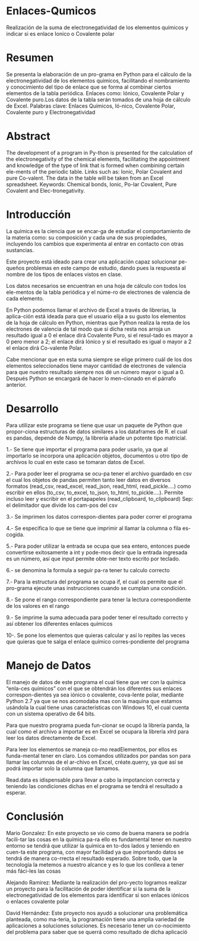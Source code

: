 # Enlaces-Qumicos
Realización de la suma de electronegatividad de los elementos químicos y indicar si es enlace Ionico o Covalente polar 
# Resumen                                                                       
Se presenta la elaboración de un pro-grama en Python para el cálculo de  la electronegatividad de los elementos químicos, facilitando el nombramiento y conocimiento del tipo de enlace que se forma al combinar ciertos elementos de la tabla periódica. Enlaces como: Iónico, Covalente Polar y Covalente puro.Los datos de la tabla serán tomados de una hoja de cálculo de Excel.  Palabras clave: Enlaces Químicos, Ió-nico, Covalente Polar, Covalente puro y Electronegatividad
# Abstract 
The development of a program in Py-thon is presented for the calculation of the electronegativity of the chemical elements, facilitating the appointment and knowledge of the type of link that is formed when combining certain ele-ments of the periodic table. Links such as: Ionic, Polar Covalent and pure Co-valent. The data in the table will be taken from an Excel spreadsheet.
Keywords: Chemical bonds, Ionic, Po-lar Covalent, Pure Covalent and Elec-tronegativity.
# Introducción
La química es la ciencia que se encar-ga de estudiar el comportamiento de la materia como: su composición y cada una de sus propiedades, incluyendo los cambios que experimenta al entrar en contacto con otras sustancias.

Este proyecto está ideado para crear una aplicación capaz solucionar pe-queños problemas en este campo de estudio, dando pues la respuesta al nombre de los tipos de enlaces vistos en clase.

Los datos necesarios se encuentran en una hoja de cálculo con todos los ele-mentos de la tabla periódica y el núme-ro de electrones de valencia de cada elemento.

En Python podemos llamar el archivo de Excel a través de librerías, la aplica-ción está ideada para que el usuario elija a su gusto los elementos de la hoja de cálculo en Python, mientras que Python realiza la resta de los electrones de valencia de tal modo que si dicha resta nos arroja un resultado igual a 0 el enlace dirá Covalente Puro, si el resul-tado es mayor a 0 pero menor a 2; el enlace dirá Iónico y si el resultado es igual o mayor a 2 el enlace dirá Co-valente Polar.

Cabe mencionar que en esta suma siempre se elige primero cuál de los dos elementos seleccionados tiene mayor cantidad de electrones de valencia para que nuestro resultado siempre nos dé un número mayor o igual a 0. Después Python se encargará de hacer lo men-cionado en el párrafo anterior.

# Desarrollo
Para utilizar este programa se tiene que usar un paquete de Python que propor-ciona estructuras de datos similares a los dataframes de R. el cual es pandas, depende de Numpy, la librería añade un potente tipo matricial.

1.- Se tiene que importar el programa para poder usarlo, ya que al importarlo se incorpora una aplicación objetos, documentos u otro tipo de archivos lo cual en este caso se tomaran datos de Excel.

2.- Para poder leer el programa se ocu-pa tener el archivo guardado en csv el cual los objetos de pandas permiten tanto leer datos en diversos formatos (read_csv, read_excel, read_json, read_html, read_pickle….) como escribir en ellos (to_csv, to_excel, to_json, to_html, to_pickle….). Permite incluso leer y escribir en el portapapeles (read_clipboard, to_clipboard)
Sep: el delimitador que divide los cam-pos del csv

3.- Se imprimen los datos correspon-dientes para poder correr el programa

4.- Se especifica lo que se tiene que imprimir al llamar la columna o fila es-cogida.

5.- Para poder utilizar la entrada se ocupa que sea entero, entonces puede convertirse exitosamente a int y pode-mos decir que la entrada ingresada es un número, así que input permite obte-ner texto escrito por teclado.

6.- se denomina la formula a seguir pa-ra tener tu calculo correcto 

7.- Para la estructura del programa se ocupa if, el cual os permite que el pro-grama ejecute unas instrucciones cuando se cumplan una condición.

8.- Se pone el rango correspondiente para tener la lectura correspondiente de los valores en el rango 

9.- Se imprime la suma adecuada para poder tener el resultado correcto y así obtener los diferentes enlaces químicos

10-. Se pone los elementos que quieras calcular y así lo repites las veces que quieras que te salga el enlace químico corres-pondiente del programa
# Manejo de Datos
El manejo de datos de este programa el cual tiene que ver con la química “enla-ces químicos” con el que se obtendrán los diferentes sus enlaces correspon-dientes ya sea iónico o covalente, cova-lente polar, mediante Python 2.7 ya que se nos acomodaba mas con la maquina que estamos usándola la cual tiene unas características con Windows 10, el cual cuenta con un sistema operativo de 64 bits.

Para que nuestro programa pueda fun-cionar se ocupó la librería panda, la cual como el archivo a importar es en Excel se ocupara la librería xlrd para leer los datos directamente de Excel.

Para leer los elementos se maneja co-mo readElementos, por ellos es funda-mental tener en claro.
Los comandos utilizados por pandas son para llamar las columnas de el ar-chivo en Excel, créate.querry, ya que así se podrá importar solo la columna que llamamos.

Read.data es idispensable para llevar a cabo la impotancion correcta y teniendo las condiciones dichas en el programa se tendrá el resultado a esperar.
# Conclusión
Mario Gonzalez:
En este proyecto se vio como de buena manera se podría facili-tar las cosas en la química pa-ra ello es fundamental tener en nuestro entorno se tendrá que utilizar la química en to-dos lados y teniendo en cuen-ta este programa, con mayor facilidad ya que importando datos se tendrá de manera co-rrecta el resultado esperado. Sobre todo, que la tecnología la metemos a nuestro alcance y es lo 
que los conlleva a tener más fáci-les las cosas 

Alejando Ramirez:
Mediante la realización del pro-yecto logramos realizar un proyecto para la facilitación de poder identificar si la suma de la electronegatividad de los elementos para identificar si son enlaces iónicos o enlaces covalente polar

David Hernández:
Este proyecto nos ayudó a solucionar una problemática planteada, como ma-teria, la programación tiene una amplia variedad de aplicaciones a soluciones soluciones. Es necesario tener un co-nocimiento del problema para saber que se querrá como resultado de dicha aplicació 
 
